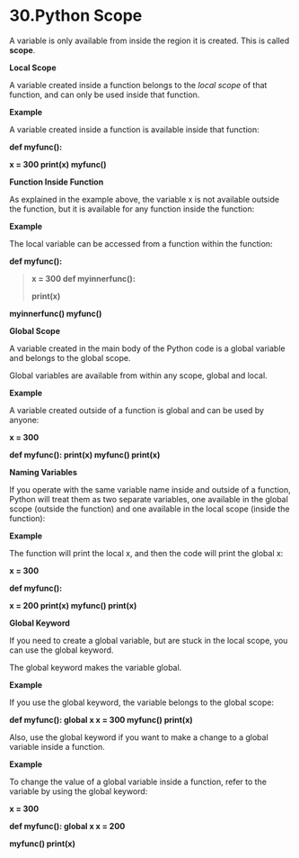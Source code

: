 # 30.Python Scope

A variable is only available from inside the region it is created. This
is called **scope**.

**Local Scope**

A variable created inside a function belongs to the *local scope* of
that function, and can only be used inside that function.

**Example**

A variable created inside a function is available inside that function:

**def myfunc():**

**x = 300 print(x) myfunc()**

**Function Inside Function**

As explained in the example above, the variable x is not available
outside the function, but it is available for any function inside the
function:

**Example**

The local variable can be accessed from a function within the function:

**def myfunc():**

> **x = 300 def myinnerfunc():**
>
> **print(x)**

**myinnerfunc() myfunc()**

**Global Scope**

A variable created in the main body of the Python code is a global
variable and belongs to the global scope.

Global variables are available from within any scope, global and local.

**Example**

A variable created outside of a function is global and can be used by
anyone:

**x = 300**

**def myfunc(): print(x) myfunc() print(x)**

**Naming Variables**

If you operate with the same variable name inside and outside of a
function, Python will treat them as two separate variables, one
available in the global scope (outside the function) and one available
in the local scope (inside the function):

**Example**

The function will print the local x, and then the code will print the
global x:

**x = 300**

**def myfunc():**

**x = 200 print(x) myfunc() print(x)**

**Global Keyword**

If you need to create a global variable, but are stuck in the local
scope, you can use the global keyword.

The global keyword makes the variable global.

**Example**

If you use the global keyword, the variable belongs to the global scope:

**def myfunc(): global x x = 300 myfunc() print(x)**

Also, use the global keyword if you want to make a change to a global
variable inside a function.

**Example**

To change the value of a global variable inside a function, refer to the
variable by using the global keyword:

**x = 300**

**def myfunc(): global x x = 200**

**myfunc() print(x)**
